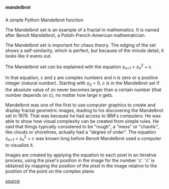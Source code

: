 ##### mandelbrot
A simple Python Mandelbrot function


The Mandelbrot set is an example of a fractal in mathematics. It is named after Benoît Mandelbrot, a Polish-French-American mathematician. 

The Mandelbrot set is important for chaos theory. The edging of the set shows a self-similarity, which is perfect, but because of the minute detail, it looks like it evens out.

The Mandelbrot set can be explained with the equation z<sub>n+1</sub> = z<sub>n</sub><sup>2</sup> + c. 

In that equation, c and z are complex numbers and n is zero or a positive integer (natural number). Starting with z<sub>0</sub> = 0, c is in the Mandelbrot set if the absolute value of zn never becomes larger than a certain number (that number depends on c), no matter how large n gets.

Mandelbrot was one of the first to use computer graphics to create and display fractal geometric images, leading to his discovering the Mandelbrot set in 1979. That was because he had access to IBM's computers. He was able to show how visual complexity can be created from simple rules. He said that things typically considered to be "rough", a "mess" or "chaotic", like clouds or shorelines, actually had a "degree of order". The equation z<sub>n+1</sub> = z<sub>n</sub><sup>2</sup> + c was known long before Benoit Mandelbrot used a computer to visualize it.

Images are created by applying the equation to each pixel in an iterative process, using the pixel's position in the image for the number 'c'. 'c' is obtained by mapping the position of the pixel in the image relative to the position of the point on the complex plane.

[source](https://simple.wikipedia.org/wiki/Mandelbrot_set)

